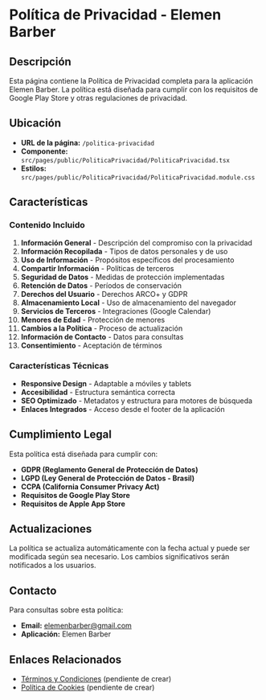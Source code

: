 # Política de Privacidad - Elemen Barber

## Descripción

Esta página contiene la Política de Privacidad completa para la aplicación Elemen Barber. La política está diseñada para cumplir con los requisitos de Google Play Store y otras regulaciones de privacidad.

## Ubicación

- **URL de la página:** `/politica-privacidad`
- **Componente:** `src/pages/public/PoliticaPrivacidad/PoliticaPrivacidad.tsx`
- **Estilos:** `src/pages/public/PoliticaPrivacidad/PoliticaPrivacidad.module.css`

## Características

### Contenido Incluido

1. **Información General** - Descripción del compromiso con la privacidad
2. **Información Recopilada** - Tipos de datos personales y de uso
3. **Uso de Información** - Propósitos específicos del procesamiento
4. **Compartir Información** - Políticas de terceros
5. **Seguridad de Datos** - Medidas de protección implementadas
6. **Retención de Datos** - Períodos de conservación
7. **Derechos del Usuario** - Derechos ARCO+ y GDPR
8. **Almacenamiento Local** - Uso de almacenamiento del navegador
9. **Servicios de Terceros** - Integraciones (Google Calendar)
10. **Menores de Edad** - Protección de menores
11. **Cambios a la Política** - Proceso de actualización
12. **Información de Contacto** - Datos para consultas
13. **Consentimiento** - Aceptación de términos

### Características Técnicas

- **Responsive Design** - Adaptable a móviles y tablets
- **Accesibilidad** - Estructura semántica correcta
- **SEO Optimizado** - Metadatos y estructura para motores de búsqueda
- **Enlaces Integrados** - Acceso desde el footer de la aplicación

## Cumplimiento Legal

Esta política está diseñada para cumplir con:

- **GDPR (Reglamento General de Protección de Datos)**
- **LGPD (Ley General de Protección de Datos - Brasil)**
- **CCPA (California Consumer Privacy Act)**
- **Requisitos de Google Play Store**
- **Requisitos de Apple App Store**

## Actualizaciones

La política se actualiza automáticamente con la fecha actual y puede ser modificada según sea necesario. Los cambios significativos serán notificados a los usuarios.

## Contacto

Para consultas sobre esta política:
- **Email:** elemenbarber@gmail.com
- **Aplicación:** Elemen Barber

## Enlaces Relacionados

- [Términos y Condiciones](../TERMINOS_CONDICIONES.md) (pendiente de crear)
- [Política de Cookies](../POLITICA_COOKIES.md) (pendiente de crear)
